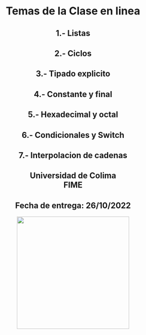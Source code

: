 </b><h1 align='center'>Temas de la Clase en linea</h1></b>
</b><h2 align='center'>1.- Listas</h2></b>
</b><h2 align='center'>2.- Ciclos</h2></b>
</b><h2 align='center'>3.- Tipado explicito</h2></b>
</b><h2 align='center'>4.- Constante y final</h2></b>
</b><h2 align='center'>5.- Hexadecimal y octal</h2></b>
</b><h2 align='center'>6.- Condicionales y Switch</h2></b>
</b><h2 align='center'>7.- Interpolacion de cadenas</h2></b>
</b><h2 align='center'>Universidad de Colima<br>FIME<br></h2></b>
</b><h2 align='center'>Fecha de entrega: 26/10/2022</h2></b>
<div align="center"><img src="https://upload.wikimedia.org/wikipedia/commons/7/7d/Logo_de_la_Universidad_de_Colima.svg" width="300"></div>
